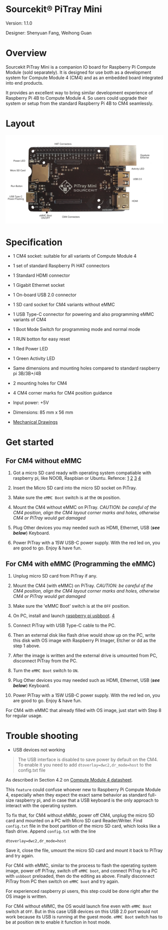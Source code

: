 Sourcekit&reg; PiTray Mini
===

Version: 1.1.0

Designer: Shenyuan Fang, Weihong Guan

# Overview

Sourcekit PiTray Mini is a companion IO board for Raspberry Pi Compute Module (sold separately). It is designed for use both as a development system for Compute Module 4 (CM4) and as an embedded board integrated into end products.

It provides an excellent way to bring similar development experience of Raspberry Pi 4B to Compute Module 4. So users could upgrade their system or setup from the standard Raspberry Pi 4B to CM4 seamlessly.

# Layout

![layout](./PiTray-Mini-Layout.jpg)

# Specification

* 1 CM4 socket: suitable for all variants of Compute Module 4
* 1 set of standard Raspberry Pi HAT connectors
* 1 Standard HDMI connector
* 1 Gigabit Ethernet socket
* 1 On-board USB 2.0 connector
* 1 SD card socket for CM4 variants without eMMC
* 1 USB Type-C connector for powering and also programming eMMC variants of CM4
* 1 Boot Mode Switch for programming mode and normal mode
* 1 RUN botton for easy reset
* 1 Red Power LED
* 1 Green Activity LED
* Same dimensions and mounting holes compared to standard raspberry pi 3B/3B+/4B
* 2 mounting holes for CM4
* 4 CM4 corner marks for CM4 position guidance

* Input power: +5V
* Dimensions: 85 mm x 56 mm
* [Mechanical Drawings](PiTray-Mini-Mech.pdf)

# Get started

## For CM4 without eMMC

1. Got a micro SD card ready with operating system compatiable with raspberry pi, like NOOB, Raspbian or Ubuntu. Refence: [1](https://www.raspberrypi.org/software/) [2](https://www.raspberrypi.org/software/operating-systems/) [3](https://www.raspberrypi.org/documentation/installation/installing-images/) [4](https://projects.raspberrypi.org/en/projects/raspberry-pi-setting-up)

2. Insert the Micro SD card into the micro SD socket on PiTray.

3. Make sure the `eMMC Boot` switch is at the `ON` position.

4. Mount the CM4 without eMMC on PiTray. *CAUTION: be careful of the CM4 position, align the CM4 layout corner marks and holes, otherwise CM4 or PiTray would get damaged*

5. Plug Other devices you may needed such as HDMI, Ethernet, USB (***see below***) Keyboard.

6. Power PiTray with a 15W USB-C power supply. With the red led on, you are good to go. Enjoy & have fun.

## For CM4 with eMMC (Programming the eMMC)

1. Unplug micro SD card from PiTray if any.

2. Mount the CM4 (with eMMC) on PiTray. *CAUTION: be careful of the CM4 position, align the CM4 layout corner marks and holes, otherwise CM4 or PiTray would get damaged*

3. Make sure the 'eMMC Boot' switch is at the `OFF` position.

4. On PC, install and launch [raspberry pi usbboot](https://github.com/raspberrypi/usbboot). [4](https://www.raspberrypi.org/documentation/hardware/computemodule/cm-emmc-flashing.md)

5. Connect PiTray with USB Type-C cable to the PC.

6. Then an external disk like flash drive would show up on the PC, write this disk with OS image with Raspberry Pi Imager, Etcher or dd as the step 1 above.

7. After the image is written and the external drive is umounted from PC, disconnect PiTray from the PC.

8. Turn the `eMMC Boot` switch to `ON`.

9. Plug Other devices you may needed such as HDMI, Ethernet, USB (***see below***) Keyboard.

10. Power PiTray with a 15W USB-C power supply. With the red led on, you are good to go. Enjoy & have fun.

For CM4 with eMMC that already filled with OS image, just start with Step 8 for regular usage.

# Trouble shooting

* USB devices not working

> The USB interface is disabled to save power by default on the CM4. To enable it you need to add `dtoverlay=dwc2,dr_mode=host` to the config.txt file

As described in Section 4.2 on [Compute Module 4 datasheet](https://datasheets.raspberrypi.org/cm4/cm4-datasheet.pdf).

This `feature` could confuse whoever new to Raspberry Pi Compute Module 4, especially when they expect the exact same behavior as standard full-size raspberry pi, and in case that a USB keyboard is the only approach to interact with the operating system.

To fix that, for CM4 without eMMc, power off CM4, unplug the micro SD card and mounted on a PC with Micro SD card Reader/Writer. Find `config.txt` file in the boot partition of the micro SD card, which looks like a flash drive. Append `config.txt` with the line

```
dtoverlay=dwc2,dr_mode=host
```

Save it, close the file, umount the micro SD card and mount it back to PiTray and try again.

For CM4 with eMMC, similar to the process to flash the operating system image, power off PiTray, switch off `eMMC boot`, and connect PiTray to a PC with `usbboot` preloaded, then do the editing as above. Finally disconnect PiTray from PC then switch on `eMMC boot` and try again.

For experienced raspberry pi users, this step could be done right after the OS image is written.

For CM4 without eMMC, the OS would launch fine even with `eMMC Boot` switch at `OFF`. But in this case USB devices on this USB 2.0 port would not work because its USB is running at the guest mode. `eMMC Boot` switch has to be at position `ON` to enable it function in host mode.
